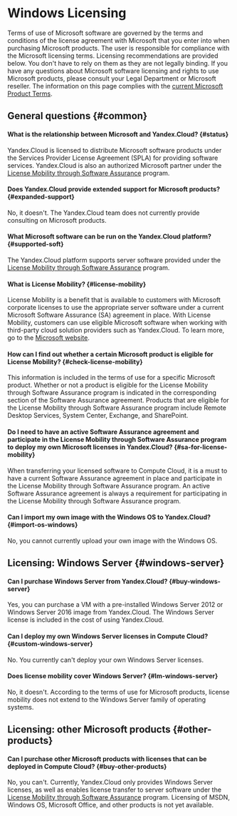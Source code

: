 # Windows Licensing

Terms of use of Microsoft software are governed by the terms and conditions of the license agreement with Microsoft that you enter into when purchasing Microsoft products. The user is responsible for compliance with the Microsoft licensing terms. Licensing recommendations are provided below. You don't have to rely on them as they are not legally binding. If you have any questions about Microsoft software licensing and rights to use Microsoft products, please consult your Legal Department or Microsoft reseller. The information on this page complies with the [current Microsoft Product Terms](https://www.microsoft.com/en-us/licensing/product-licensing/products).

## General questions {#common}

#### What is the relationship between Microsoft and Yandex.Cloud? {#status}

Yandex.Cloud is licensed to distribute Microsoft software products under the Services Provider License Agreement (SPLA) for providing software services. Yandex.Cloud is also an authorized Microsoft partner under the [License Mobility through Software Assurance](https://www.microsoft.com/en-us/licensing/licensing-programs/software-assurance-license-mobility) program.

#### Does Yandex.Cloud provide extended support for Microsoft products? {#expanded-support}

No, it doesn't. The Yandex.Cloud team does not currently provide consulting on Microsoft products.

#### What Microsoft software can be run on the Yandex.Cloud platform? {#supported-soft}

The Yandex.Cloud platform supports server software provided under the [License Mobility through Software Assurance](https://www.microsoft.com/en-us/licensing/licensing-programs/software-assurance-license-mobility) program.

#### What is License Mobility? {#license-mobility}

License Mobility is a benefit that is available to customers with Microsoft corporate licenses to use the appropriate server software under a current Microsoft Software Assurance (SA) agreement in place. With License Mobility, customers can use eligible Microsoft software when working with third-party cloud solution providers such as Yandex.Cloud. To learn more, go to the [Microsoft website](https://www.microsoft.com/en-us/licensing/licensing-programs/software-assurance-license-mobility).

#### How can I find out whether a certain Microsoft product is eligible for License Mobility? {#check-license-mobility}

This information is included in the terms of use for a specific Microsoft product. Whether or not a product is eligible for the License Mobility through Software Assurance program is indicated in the corresponding section of the Software Assurance agreement. Products that are eligible for the License Mobility through Software Assurance program include Remote Desktop Services, System Center, Exchange, and SharePoint.

#### Do I need to have an active Software Assurance agreement and participate in the License Mobility through Software Assurance program to deploy my own Microsoft licenses in Yandex.Cloud? {#sa-for-license-mobility}

When transferring your licensed software to Compute Cloud, it is a must to have a current Software Assurance agreement in place and participate in the License Mobility through Software Assurance program. An active Software Assurance agreement is always a requirement for participating in the License Mobility through Software Assurance program.

#### Can I import my own image with the Windows OS to Yandex.Cloud? {#import-os-windows}

No, you cannot currently upload your own image with the Windows OS.

## Licensing: Windows Server {#windows-server}

#### Can I purchase Windows Server from Yandex.Cloud? {#buy-windows-server}

Yes, you can purchase a VM with a pre-installed Windows Server 2012 or Windows Server 2016 image from Yandex.Cloud. The Windows Server license is included in the cost of using Yandex.Cloud.

#### Can I deploy my own Windows Server licenses in Compute Cloud? {#custom-windows-server}

No. You currently can't deploy your own Windows Server licenses.

#### Does license mobility cover Windows Server? {#lm-windows-server}

No, it doesn't. According to the terms of use for Microsoft products, license mobility does not extend to the Windows Server family of operating systems.

## Licensing: other Microsoft products {#other-products}

#### Can I purchase other Microsoft products with licenses that can be deployed in Compute Cloud? {#buy-other-products}

No, you can't. Currently, Yandex.Cloud only provides Windows Server licenses, as well as enables license transfer to server software under the [License Mobility through Software Assurance](https://www.microsoft.com/en-us/licensing/licensing-programs/software-assurance-license-mobility) program. Licensing of MSDN, Windows OS, Microsoft Office, and other products is not yet available.

